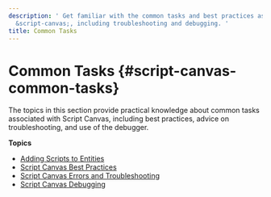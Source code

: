 ```yaml
---
description: ' Get familiar with the common tasks and best practices associated with
  &script-canvas;, including troubleshooting and debugging. '
title: Common Tasks
---
```

# Common Tasks {#script-canvas-common-tasks}

The topics in this section provide practical knowledge about common tasks associated with Script Canvas, including best practices, advice on troubleshooting, and use of the debugger\.

**Topics**
+ [Adding Scripts to Entities](/docs/userguide/scripting/scriptcanvas/adding-scripts.md)
+ [Script Canvas Best Practices](/docs/userguide/scripting/scriptcanvas/best-practices.md)
+ [Script Canvas Errors and Troubleshooting](/docs/userguide/scripting/scriptcanvas/errors-and-troubleshooting.md)
+ [Script Canvas Debugging](/docs/userguide/scripting/scriptcanvas/debugging.md)